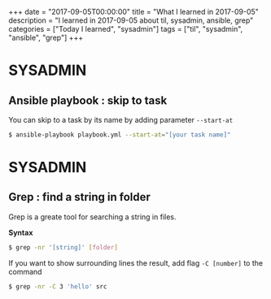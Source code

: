 +++
date = "2017-09-05T00:00:00"
title = "What I learned in 2017-09-05"
description = "I learned in 2017-09-05 about til, sysadmin, ansible, grep"
categories = ["Today I learned", "sysadmin"]
tags = ["til", "sysadmin", "ansible", "grep"]
+++


# SYSADMIN

## Ansible playbook : skip to task

You can skip to a task by its name by adding parameter `--start-at`

```bash
$ ansible-playbook playbook.yml --start-at="[your task name]"
```

# SYSADMIN

## Grep : find a string in folder

Grep is a greate tool for searching a string in files.

**Syntax**

```bash
$ grep -nr '[string]' [folder]
```

If you want to show surrounding lines the result, add flag `-C [number]` to the command

```bash
$ grep -nr -C 3 'hello' src
```
